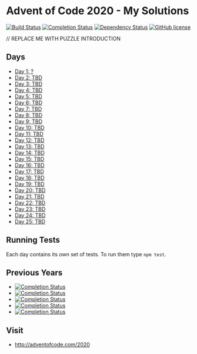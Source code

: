 # Advent of Code 2020 - My Solutions
[![Build Status](https://github.com/mariotacke/advent-of-code-2020/workflows/build/badge.svg)](https://github.com/mariotacke/advent-of-code-2020/actions)
[![Completion Status](https://img.shields.io/endpoint?url=https://raw.githubusercontent.com/mariotacke/advent-of-code-2020/master/.github/badges/completion.json)](https://github.com/mariotacke/advent-of-code-2020)
[![Dependency Status](https://img.shields.io/david/mariotacke/advent-of-code-2020.svg)](https://david-dm.org/mariotacke/advent-of-code-2020)
[![GitHub license](https://img.shields.io/badge/license-MIT-blue.svg)](https://raw.githubusercontent.com/mariotacke/advent-of-code-2020/master/LICENSE)

// REPLACE ME WITH PUZZLE INTRODUCTION

## Days

- [Day 1: ?](day-01/)
- [Day 2: TBD](day-02/)
- [Day 3: TBD](day-03/)
- [Day 4: TBD](day-04/)
- [Day 5: TBD](day-05/)
- [Day 6: TBD](day-06/)
- [Day 7: TBD](day-07/)
- [Day 8: TBD](day-08/)
- [Day 9: TBD](day-09/)
- [Day 10: TBD](day-10/)
- [Day 11: TBD](day-11/)
- [Day 12: TBD](day-12/)
- [Day 13: TBD](day-13/)
- [Day 14: TBD](day-14/)
- [Day 15: TBD](day-15/)
- [Day 16: TBD](day-16/)
- [Day 17: TBD](day-17/)
- [Day 18: TBD](day-18/)
- [Day 19: TBD](day-19/)
- [Day 20: TBD](day-20/)
- [Day 21: TBD](day-21/)
- [Day 22: TBD](day-22/)
- [Day 23: TBD](day-23/)
- [Day 24: TBD](day-24/)
- [Day 25: TBD](day-25/)

## Running Tests

Each day contains its own set of tests. To run them type `npm test`.

## Previous Years
- [![Completion Status](https://img.shields.io/endpoint?url=https://raw.githubusercontent.com/mariotacke/advent-of-code-2019/master/.github/badges/completion.json&label=2019)](https://github.com/mariotacke/advent-of-code-2019)
- [![Completion Status](https://img.shields.io/endpoint?url=https://raw.githubusercontent.com/mariotacke/advent-of-code-2018/master/.github/badges/completion.json&label=2018)](https://github.com/mariotacke/advent-of-code-2018)
- [![Completion Status](https://img.shields.io/endpoint?url=https://raw.githubusercontent.com/mariotacke/advent-of-code-2017/master/.github/badges/completion.json&label=2017)](https://github.com/mariotacke/advent-of-code-2017)
- [![Completion Status](https://img.shields.io/endpoint?url=https://raw.githubusercontent.com/mariotacke/advent-of-code-2016/master/.github/badges/completion.json&label=2016)](https://github.com/mariotacke/advent-of-code-2016)
- [![Completion Status](https://img.shields.io/endpoint?url=https://raw.githubusercontent.com/mariotacke/advent-of-code-2015/master/.github/badges/completion.json&label=2015)](https://github.com/mariotacke/advent-of-code-2015)

## Visit
- http://adventofcode.com/2020
